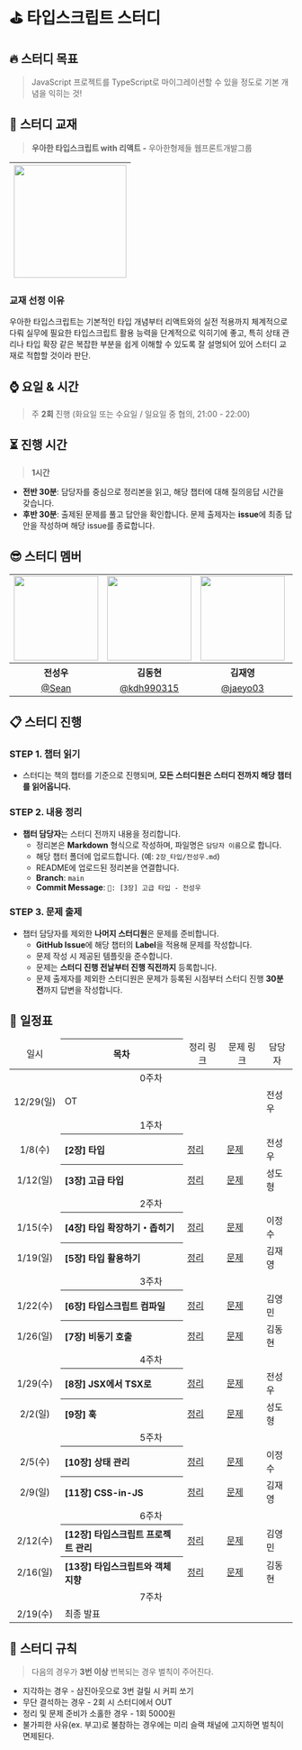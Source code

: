 # ⛳ 타입스크립트 스터디

<div align="left">

## **🔥 스터디 목표**

> JavaScript 프로젝트를 TypeScript로 마이그레이션할 수 있을 정도로 기본 개념을 익히는 것!

## **📘 스터디 교재**

> **우아한 타입스크립트 with 리액트 -** 우아한형제들 웹프론트개발그룹

| <img src="https://contents.kyobobook.co.kr/sih/fit-in/458x0/pdt/9791169211567.jpg" width="200px" /> |
| ------------------------------------------------------ |

### 교재 선정 이유

우아한 타입스크립트는 기본적인 타입 개념부터 리액트와의 실전 적용까지 체계적으로 다뤄 실무에 필요한 타입스크립트 활용 능력을 단계적으로 익히기에 좋고, 특히 상태 관리나 타입 확장 같은 복잡한 부분을 쉽게 이해할 수 있도록 잘 설명되어 있어 스터디 교재로 적합할 것이라 판단.

## **⌚ 요일 & 시간**

> 주 **2회** 진행 (화요일 또는 수요일 / 일요일 중 협의, 21:00 - 22:00)

## **⏳ 진행 시간**

> **1시간**

- **전반 30분**: 담당자를 중심으로 정리본을 읽고, 해당 챕터에 대해 질의응답 시간을 갖습니다.
- **후반 30분**: 출제된 문제를 풀고 답안을 확인합니다. 문제 출제자는 **issue**에 최종 답안을 작성하며 해당 issue를 종료합니다.

## 😎 스터디 멤버

<table>
  <tbody>
    <tr>
      <td align="center"><img src="https://avatars.githubusercontent.com/u/172955596?v=4" width="150" /></td>
      <td align="center"><img src="https://avatars.githubusercontent.com/u/104114383?v=4" width="150" /></td>
      <td align="center"><img src="https://avatars.githubusercontent.com/u/137462767?v=4" width="150" /></td>
      <td align="center"><img src="https://avatars.githubusercontent.com/u/92345556?v=4" width="150" /></td>
      <td align="center"><img src="https://avatars.githubusercontent.com/u/125351071?v=4" width="150" /></td>
      <td align="center"><img src="https://avatars.githubusercontent.com/u/38457985?v=4" width="150" /></td>
    </tr>
    <tr>
      <th align="center">전성우</th>
      <th align="center">김동현</th>
      <th align="center">김재영</th>
      <th align="center">이정수</th>
      <th align="center">성도형</th>
      <th align="center">김영민</th>
    </tr>
    <tr>
      <td align="center" width="170"><a href="https://github.com/Castillou">@Sean</a></td>
      <td align="center" width="170"><a href="https://github.com/kdh990315">@kdh990315</a></td>
      <td align="center" width="170"><a href="https://github.com/jaeyo03">@jaeyo03</a></td>
      <td align="center" width="170"><a href="https://github.com/jjeongsu">@jjeongsu</a></td>
      <td align="center" width="170"><a href="https://github.com/DohyoungSeong">@DohyoungSeong</a></td>
      <td align="center" width="170"><a href="https://github.com/kimyougmin">@kimyougmin</a></td>
    </tr>
  </tbody>
</table>

## 📋 **스터디 진행**

### STEP 1. **챕터 읽기**

- 스터디는 책의 챕터를 기준으로 진행되며, **모든 스터디원은 스터디 전까지 해당 챕터를 읽어옵니다.**

### STEP 2. **내용 정리**

- **챕터 담당자**는 스터디 전까지 내용을 정리합니다.
  - 정리본은 **Markdown** 형식으로 작성하며, 파일명은 `담당자 이름`으로 합니다.
  - 해당 챕터 폴더에 업로드합니다.
    (예: `2장_타입/전성우.md`)
  - README에 업로드된 정리본을 연결합니다.
  - **Branch**: `main`
  - **Commit Message**: `🔖: [3장] 고급 타입 - 전성우`

### STEP 3. **문제 출제**

- 챕터 담당자를 제외한 **나머지 스터디원**은 문제를 준비합니다.
  - **GitHub Issue**에 해당 챕터의 **Label**을 적용해 문제를 작성합니다.
  - 문제 작성 시 제공된 템플릿을 준수합니다.
  - 문제는 **스터디 진행 전날부터 진행 직전까지** 등록합니다.
  - 문제 출제자를 제외한 스터디원은 문제가 등록된 시점부터 스터디 진행 **30분 전**까지 답변을 작성합니다.

## **📅 일정표**

<table min-width="200">
  <thead height="50" >
    <tr>
      <td align="center">일시</td>
      <th align="center">목차</th>
      <td align="center">정리 링크</td>
      <td align="center">문제 링크</td>
      <td align="center">담당자</td>
    </tr>
  </thead>
  <tbody>
    <tr>
      <td align="center" colspan="5">0주차</td>
    </tr>
    <tr>
      <td align="center">12/29(일)</td>
      <td colspan="3">OT</td>
      <td>전성우</td>
    </tr>
    <tr>
      <td align="center" colspan="5">1주차</td>
    </tr>
    <tr>
      <td align="center">1/8(수)</td>
      <th align="left">[2장] 타입</th>
      <td><a href="https://github.com/Grow-Zone/ts-study/blob/main/2%EC%9E%A5_%ED%83%80%EC%9E%85/%EC%A0%84%EC%84%B1%EC%9A%B0.md">정리</a>  </td>
      <td><a href="https://github.com/Grow-Zone/ts-study/issues?q=is%3Aissue+is%3Aclosed+label%3A%22%5B2%EC%9E%A5%5D+%ED%83%80%EC%9E%85%22">문제</a></td>
      <td>전성우</td>
    </tr>
    <tr>
      <td align="center">1/12(일)</td>
      <th align="left">[3장] 고급 타입</th>
      <td><a href="https://github.com/Dev-Ment/ts-study/blob/main/3%EC%9E%A5_%EA%B3%A0%EA%B8%89%ED%83%80%EC%9E%85/%EC%84%B1%EB%8F%84%ED%98%95.md">정리</a></td>
      <td><a href="https://github.com/Dev-Ment/ts-study/issues?q=is%3Aissue+is%3Aclosed+label%3A%22%5B3%EC%9E%A5%5D+%EA%B3%A0%EA%B8%89+%ED%83%80%EC%9E%85%22">문제</a></td>
      <td>성도형</td>
    </tr>
    <tr>
      <td align="center" colspan="5">2주차</td>
    </tr>
    <tr>
      <td align="center">1/15(수)</td>
      <th align="left">[4장] 타입 확장하기・좁히기</th>
      <td><a href="https://github.com/Dev-Ment/ts-study/blob/main/4%EC%9E%A5_%ED%83%80%EC%9E%85%ED%99%95%EC%9E%A5%ED%95%98%EA%B8%B0.%EC%A2%81%ED%9E%88%EA%B8%B0/%EC%9D%B4%EC%A0%95%EC%88%98.md">정리</a></td>
      <td><a href="https://github.com/Dev-Ment/ts-study/issues?q=is%3Aissue+is%3Aclosed+label%3A%22%5B4%EC%9E%A5%5D+%ED%83%80%EC%9E%85+%ED%99%95%EC%9E%A5%ED%95%98%EA%B8%B0+%C2%B7+%EC%A2%81%ED%9E%88%EA%B8%B0%22">문제</a></td>
      <td>이정수</td>
    </tr>
    <tr>
      <td align="center">1/19(일)</td>
      <th align="left">[5장] 타입 활용하기</th>
      <td><a href="https://github.com/Dev-Ment/ts-study/blob/main/5%EC%9E%A5_%ED%83%80%EC%9E%85%ED%99%9C%EC%9A%A9%ED%95%98%EA%B8%B0/%EA%B9%80%EC%9E%AC%EC%98%81.md">정리</a></td>
      <td><a href="https://github.com/Dev-Ment/ts-study/issues?q=is%3Aissue%20state%3Aclosed%20label%3A%22%5B5%EC%9E%A5%5D%20%ED%83%80%EC%9E%85%20%ED%99%9C%EC%9A%A9%ED%95%98%EA%B8%B0%22">문제</a></td>
      <td>김재영</td>
    </tr>
    <tr>
      <td align="center" colspan="5">3주차</td>
    </tr>
    <tr>
      <td align="center">1/22(수)</td>
      <th align="left">[6장] 타입스크립트 컴파일</th>
      <td><a href="https://github.com/Dev-Ment/ts-study/blob/main/6%E1%84%8C%E1%85%A1%E1%86%BC_%E1%84%90%E1%85%A1%E1%84%8B%E1%85%B5%E1%86%B8%E1%84%89%E1%85%B3%E1%84%8F%E1%85%B3%E1%84%85%E1%85%B5%E1%86%B8%E1%84%90%E1%85%B3_%E1%84%8F%E1%85%A5%E1%86%B7%E1%84%91%E1%85%A1%E1%84%8B%E1%85%B5%E1%86%AF/%EA%B9%80%EC%98%81%EB%AF%BC.md">정리</a></td>
      <td><a href="https://github.com/Dev-Ment/ts-study/issues?q=is%3Aissue%20state%3Aclosed%20label%3A%22%5B6%EC%9E%A5%5D%20%ED%83%80%EC%9E%85%EC%8A%A4%ED%81%AC%EB%A6%BD%ED%8A%B8%20%EC%BB%B4%ED%8C%8C%EC%9D%BC%22">문제</a></td>
      <td>김영민</td>
    </tr>
    <tr>
      <td align="center">1/26(일)</td>
      <th align="left">[7장] 비동기 호출</th>
      <td><a href="https://github.com/Dev-Ment/ts-study/blob/main/7%EC%9E%A5_%EB%B9%84%EB%8F%99%EA%B8%B0%20%ED%98%B8%EC%B6%9C/%EA%B9%80%EB%8F%99%ED%98%84.md">정리</a></td>
      <td><a href="https://github.com/Dev-Ment/ts-study/issues?q=is%3Aissue%20state%3Aclosed%20label%3A%22%5B7%EC%9E%A5%5D%20%EB%B9%84%EB%8F%99%EA%B8%B0%20%ED%98%B8%EC%B6%9C%22">문제</a></td>
      <td>김동현</td>
    </tr>
    <tr>
      <td align="center" colspan="5">4주차</td>
    </tr>
    <tr>
      <td align="center">1/29(수)</td>
      <th align="left">[8장] JSX에서 TSX로</th>
      <td><a href="">정리</a></td>
      <td><a href="">문제</a></td>
      <td>전성우</td>
    </tr>
    <tr>
      <td align="center">2/2(일)</td>
      <th align="left">[9장] 훅</th>
      <td><a href="">정리</a></td>
      <td><a href="">문제</a></td>
      <td>성도형</td>
    </tr>
    <tr>
      <td align="center" colspan="5">5주차</td>
    </tr>
    <tr>
      <td align="center">2/5(수)</td>
      <th align="left">[10장] 상태 관리</th>
      <td><a href="">정리</a></td>
      <td><a href="">문제</a></td>
      <td>이정수</td>
    </tr>
    <tr>
      <td align="center">2/9(일)</td>
      <th align="left">[11장] CSS-in-JS</th>
      <td><a href="">정리</a></td>
      <td><a href="">문제</a></td>
      <td>김재영</td>
    </tr>
    <tr>
      <td align="center" colspan="5">6주차</td>
    </tr>
    <tr>
      <td align="center">2/12(수)</td>
      <th align="left">[12장] 타입스크립트 프로젝트 관리</th>
      <td><a href="">정리</a></td>
      <td><a href="">문제</a></td>
      <td>김영민</td>
    </tr>
    <tr>
      <td align="center">2/16(일)</td>
      <th align="left">[13장] 타입스크립트와 객체 지향</th>
      <td><a href="">정리</a></td>
      <td><a href="">문제</a></td>
      <td>김동현</td>
    </tr>
    <tr>
      <td align="center" colspan="5">7주차</td>
    </tr>
    <tr>
      <td align="center">2/19(수)</td>
      <td colspan="3">최종 발표</td>
      <td></td>
    </tr>
  </tbody>
</table>

## **📃 스터디 규칙**

> 다음의 경우가 **3번 이상** 번복되는 경우 벌칙이 주어진다.

- 지각하는 경우 - 삼진아웃으로 3번 걸릴 시 커피 쏘기
- 무단 결석하는 경우 - 2회 시 스터디에서 OUT
- 정리 및 문제 준비가 소홀한 경우 - 1회 5000원
- 불가피한 사유(ex. 부고)로 불참하는 경우에는 미리 슬랙 채널에 고지하면 벌칙이 면제된다.

<br>
</div>
